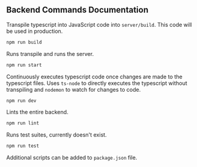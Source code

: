 ## Backend Commands Documentation

Transpile typescript into JavaScript code into ```server/build```. This code will be used in production.
```Bash
npm run build
``` 
Runs transpile and runs the server.
```Bash
npm run start
``` 
Continuously executes typescript code once changes are made to the typescript files. Uses ```ts-node``` to directly executes the typescript without transpiling and ```nodemon``` to watch for changes to code.
```Bash
npm run dev
``` 
Lints the entire backend.
```Bash
npm run lint
``` 
Runs test suites, currently doesn't exist.
```Bash
npm run test
``` 

Additional scripts can be added to ```package.json``` file.